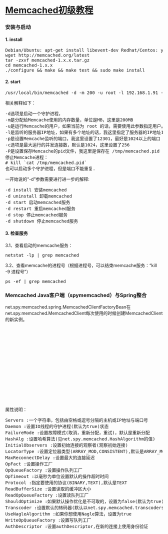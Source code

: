 [Memcached初级教程](http://memcached.org/)
===========

### 安装与启动
#### 1. install
<pre>
Debian/Ubuntu: apt-get install libevent-dev Redhat/Centos: yum install libevent-devel
wget http://memcached.org/latest
tar -zxvf memcached-1.x.x.tar.gz
cd memcached-1.x.x
./configure && make && make test && sudo make install
</pre>
#### 2. start
<pre>
/usr/local/bin/memcached -d -m 200 -u root -l 192.168.1.91 -p 12301 -c 1000 -P /tmp/memcached.pid
</pre>
相关解释如下：
<pre>
-d选项是启动一个守护进程，
-m是分配给Memcache使用的内存数量，单位是MB，这里是200MB
-u是运行Memcache的用户，如果当前为 root 的话，需要使用此参数指定用户。
-l是监听的服务器IP地址，如果有多个地址的话，我这里指定了服务器的IP地址192.168.1.91
-p是设置Memcache监听的端口，我这里设置了12301，最好是1024以上的端口
-c选项是最大运行的并发连接数，默认是1024，这里设置了256
-P是设置保存Memcache的pid文件，我这里是保存在 /tmp/memcached.pid
停止Memcache进程：
# kill `cat /tmp/memcached.pid`
也可以启动多个守护进程，但是端口不能重复.
</pre>
一开始说的“-d”参数需要进行进一步的解释:
<pre>
-d install 安装memcached
-d uninstall 卸载memcached
-d start 启动memcached服务
-d restart 重启memcached服务
-d stop 停止memcached服务
-d shutdown 停止memcached服务
</pre>
#### 3. 检查服务
3.1、查看启动的memcache服务：
<pre>
netstat -lp | grep memcached
</pre>
3.2、查看memcache的进程号（根据进程号，可以结束memcache服务：“kill -9 进程号”）
<pre>
ps -ef | grep memcached 
</pre>

### Memcached Java客户端（spymemcached）与Spring整合
net.spy.memcached.spring.MemcachedClientFactoryBean在net.spy.memcached.MemcachedClient每次使用的时候创建MemcachedClient的新实例。
<pre>
<bean id="memcachedClient" class="net.spy.memcached.spring.MemcachedClientFactoryBean">  
    <property name="servers" value="host1:11211,host2:11211,host3:11211"/>  
    <property name="protocol" value="BINARY"/>  
    <property name="transcoder">  
      <bean class="net.spy.memcached.transcoders.SerializingTranscoder">  
        <property name="compressionThreshold" value="1024"/>  
      </bean>  
    </property>  
    <property name="opTimeout" value="1000"/>  
    <property name="timeoutExceptionThreshold" value="1998"/>  
    <property name="hashAlg" value="KETAMA_HASH"/>  
    <property name="locatorType" value="CONSISTENT"/>   
    <property name="failureMode" value="Redistribute"/>  
    <property name="useNagleAlgorithm" value="false"/>  
  </bean>  
</pre>
属性说明：
<pre>
Servers :一个字符串，包括由空格或逗号分隔的主机或IP地址与端口号
Daemon :设置IO线程的守护进程(默认为true)状态
FailureMode :设置故障模式(取消，重新分配，重试)，默认是重新分配
HashAlg :设置哈希算法(见net.spy.memcached.HashAlgorithm的值)
InitialObservers :设置初始连接的观察者(观察初始连接)
LocatorType :设置定位器类型(ARRAY_MOD,CONSISTENT),默认是ARRAY_MOD
MaxReconnectDelay :设置最大的连接延迟
OpFact :设置操作工厂
OpQueueFactory :设置操作队列工厂
OpTimeout :以毫秒为单位设置默认的操作超时时间
Protocol :指定要使用的协议(BINARY,TEXT),默认是TEXT
ReadBufferSize :设置读取的缓冲区大小
ReadOpQueueFactory :设置读队列工厂
ShouldOptimize :如果默认操作优化是不可取的，设置为false(默认为true)
Transcoder :设置默认的转码器(默认以net.spy.memcached.transcoders.SerializingTranscoder)
UseNagleAlgorithm :如果你想使用Nagle算法，设置为true
WriteOpQueueFactory :设置写队列工厂
AuthDescriptor :设置authDescriptor,在新的连接上使用身份验证
</pre>
